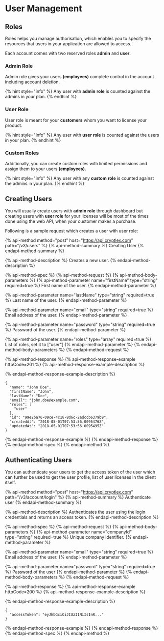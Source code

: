 # User Management

## Roles

Roles helps you manage authorisation, which enables you to specify the resources that users in your application are allowed to access. 

Each account comes with two reserved roles **admin** and **user**.

### Admin Role

Admin role gives your users **\(employees\)** complete control in the account including account deletion. 

{% hint style="info" %}
Any user with **admin** **role** is counted against the admins in your plan.
{% endhint %}

### User Role

User role is meant for your **customers** whom you want to license your product. 

{% hint style="info" %}
Any user with **user** **role**  is counted against the users in your plan.
{% endhint %}

### Custom Roles

Additionally, you can create custom roles with limited permissions and assign them to your users **\(employees\)**.

{% hint style="info" %}
Any user with any **custom** **role** is counted against the admins in your plan.
{% endhint %}

## Creating Users

You will usually create users with **admin role** through dashboard but creating users with **user role** for your licenses will be most of the times done using the web API, when your customer makes a purchase.

Following is a sample request which creates a user with user role:

{% api-method method="post" host="https://api.cryptlex.com" path="/v3/users" %}
{% api-method-summary %}
Creating User
{% endapi-method-summary %}

{% api-method-description %}
Creates a new user.
{% endapi-method-description %}

{% api-method-spec %}
{% api-method-request %}
{% api-method-body-parameters %}
{% api-method-parameter name="firstName" type="string" required=true %}
First name of the user.
{% endapi-method-parameter %}

{% api-method-parameter name="lastName" type="string" required=true %}
Last name of the user.
{% endapi-method-parameter %}

{% api-method-parameter name="email" type="string" required=true %}
Email address of the user.
{% endapi-method-parameter %}

{% api-method-parameter name="password" type="string" required=true %}
Password of the user.
{% endapi-method-parameter %}

{% api-method-parameter name="roles" type="array" required=true %}
List of roles, set it to \["user"\]
{% endapi-method-parameter %}
{% endapi-method-body-parameters %}
{% endapi-method-request %}

{% api-method-response %}
{% api-method-response-example httpCode=201 %}
{% api-method-response-example-description %}

{% endapi-method-response-example-description %}

```
{
  "name": "John Doe",
  "firstName": "John",
  "lastName": "Doe",
  "email": "john.doe@example.com",
  "roles": [
    "user"
  ],
  "id": "99e2ba70-09ce-4c18-8d6c-2adccb6379b9",
  "createdAt": "2018-05-01T07:53:56.0095476Z",
  "updatedAt": "2018-05-01T07:53:56.0095495Z"
}
```
{% endapi-method-response-example %}
{% endapi-method-response %}
{% endapi-method-spec %}
{% endapi-method %}

## Authenticating Users

You can authenticate your users to get the access token of the user which can further be used to get the user profile, list of user licenses in the client itself.

{% api-method method="post" host="https://api.cryptlex.com" path="/v3/account/login" %}
{% api-method-summary %}
Authenticate user
{% endapi-method-summary %}

{% api-method-description %}
Authenticates the user using the login credentials and returns an access token.
{% endapi-method-description %}

{% api-method-spec %}
{% api-method-request %}
{% api-method-body-parameters %}
{% api-method-parameter name="companyId" type="string" required=true %}
Unique company identifier.
{% endapi-method-parameter %}

{% api-method-parameter name="email" type="string" required=true %}
Email address of the user.
{% endapi-method-parameter %}

{% api-method-parameter name="password" type="string" required=true %}
Password of the user
{% endapi-method-parameter %}
{% endapi-method-body-parameters %}
{% endapi-method-request %}

{% api-method-response %}
{% api-method-response-example httpCode=200 %}
{% api-method-response-example-description %}

{% endapi-method-response-example-description %}

```
{
  "accessToken": "eyJhbGciOiJIUzI1NiIsInR..."
}
```
{% endapi-method-response-example %}
{% endapi-method-response %}
{% endapi-method-spec %}
{% endapi-method %}



